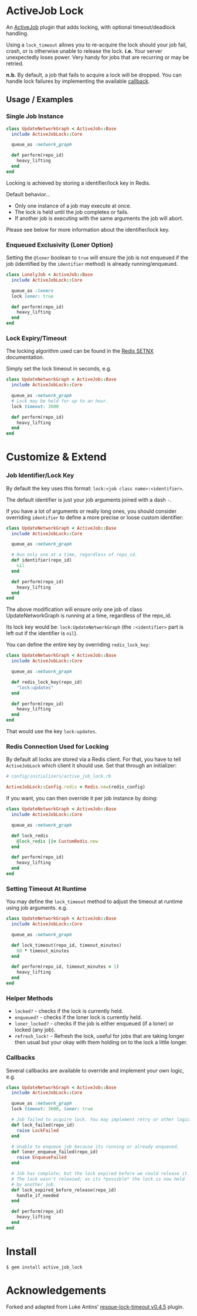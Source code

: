 ActiveJob Lock
===================

An [ActiveJob][activejob] plugin that adds locking, with optional timeout/deadlock handling.

Using a `lock_timeout` allows you to re-acquire the lock should your job
fail, crash, or is otherwise unable to release the lock. **i.e.** Your server
unexpectedly loses power. Very handy for jobs that are recurring or may be
retried.

**n.b.** By default, a job that fails to acquire a lock will be dropped. You can handle lock failures by implementing the available [callback](#callbacks).

Usage / Examples
----------------

### Single Job Instance

```ruby
class UpdateNetworkGraph < ActiveJob::Base
  include ActiveJobLock::Core

  queue_as :network_graph

  def perform(repo_id)
    heavy_lifting
  end
end
```

Locking is achieved by storing a identifier/lock key in Redis.

Default behavior...

* Only one instance of a job may execute at once.
* The lock is held until the job completes or fails.
* If another job is executing with the same arguments the job will abort.

Please see below for more information about the identifier/lock key.

### Enqueued Exclusivity (Loner Option)

Setting the `@loner` boolean to `true` will ensure the job is not enqueued if
the job (identified by the `identifier` method) is already running/enqueued.

```ruby
class LonelyJob < ActiveJob::Base
  include ActiveJobLock::Core

  queue_as :loners
  lock loner: true

  def perform(repo_id)
    heavy_lifting
  end
end
```

### Lock Expiry/Timeout

The locking algorithm used can be found in the [Redis SETNX][redis-setnx]
documentation.

Simply set the lock timeout in seconds, e.g.

```ruby
class UpdateNetworkGraph < ActiveJob::Base
  include ActiveJobLock::Core

  queue_as :network_graph
  # Lock may be held for up to an hour.
  lock timeout: 3600

  def perform(repo_id)
    heavy_lifting
  end
end
```

Customize & Extend
==================

### Job Identifier/Lock Key

By default the key uses this format: `lock:<job class name>:<identifier>`.

The default identifier is just your job arguments joined with a dash `-`.

If you have a lot of arguments or really long ones, you should consider
overriding `identifier` to define a more precise or loose custom identifier:

```ruby
class UpdateNetworkGraph < ActiveJob::Base
  include ActiveJobLock::Core

  queue_as :network_graph

  # Run only one at a time, regardless of repo_id.
  def identifier(repo_id)
    nil
  end

  def perform(repo_id)
    heavy_lifting
  end
end
```

The above modification will ensure only one job of class
UpdateNetworkGraph is running at a time, regardless of the
repo_id.

Its lock key would be: `lock:UpdateNetworkGraph` (the `:<identifier>` part is left out if the identifier is `nil`).

You can define the entire key by overriding `redis_lock_key`:

```ruby
class UpdateNetworkGraph < ActiveJob::Base
  include ActiveJobLock::Core

  queue_as :network_graph

  def redis_lock_key(repo_id)
    "lock:updates"
  end

  def perform(repo_id)
    heavy_lifting
  end
end
```

That would use the key `lock:updates`.

### Redis Connection Used for Locking

By default all locks are stored via a Redis client. For that, you have to tell `ActiveJobLock`
which client it should use. Set that through an initializer:

```ruby
# config/initializers/active_job_lock.rb

ActiveJobLock::Config.redis = Redis.new(redis_config)
```

If you want, you can then override it per job instance by doing:

```ruby
class UpdateNetworkGraph < ActiveJob::Base
  include ActiveJobLock::Core

  queue_as :network_graph

  def lock_redis
    @lock_redis ||= CustomRedis.new
  end

  def perform(repo_id)
    heavy_lifting
  end
end
```

### Setting Timeout At Runtime

You may define the `lock_timeout` method to adjust the timeout at runtime
using job arguments. e.g.

```ruby
class UpdateNetworkGraph < ActiveJob::Base
  include ActiveJobLock::Core

  queue_as :network_graph

  def lock_timeout(repo_id, timeout_minutes)
    60 * timeout_minutes
  end

  def perform(repo_id, timeout_minutes = 1)
    heavy_lifting
  end
end
```

### Helper Methods

* `locked?` - checks if the lock is currently held.
* `enqueued?` - checks if the loner lock is currently held.
* `loner_locked?` - checks if the job is either enqueued (if a loner) or locked (any job).
* `refresh_lock!` - Refresh the lock, useful for jobs that are taking longer
    then usual but your okay with them holding on to the lock a little longer.

### <a name="callbacks"></a> Callbacks

Several callbacks are available to override and implement your own logic, e.g.

```ruby
class UpdateNetworkGraph < ActiveJob::Base
  include ActiveJobLock::Core

  queue_as :network_graph
  lock timeout: 3600, loner: true

  # Job failed to acquire lock. You may implement retry or other logic.
  def lock_failed(repo_id)
    raise LockFailed
  end

  # Unable to enqueue job because its running or already enqueued.
  def loner_enqueue_failed(repo_id)
    raise EnqueueFailed
  end

  # Job has complete; but the lock expired before we could release it.
  # The lock wasn't released; as its *possible* the lock is now held
  # by another job.
  def lock_expired_before_release(repo_id)
    handle_if_needed
  end

  def perform(repo_id)
    heavy_lifting
  end
end
```

Install
=======

    $ gem install active_job_lock

Acknowledgements
================

Forked and adapted from Luke Antins' [resque-lock-timeout v0.4.5][resque-lock-timeout] plugin.

[activejob]: https://github.com/rails/rails/tree/master/activejob
[resque-lock-timeout]: https://github.com/lantins/resque-lock-timeout/tree/v0.4.5
[redis-setnx]: http://redis.io/commands/setnx
